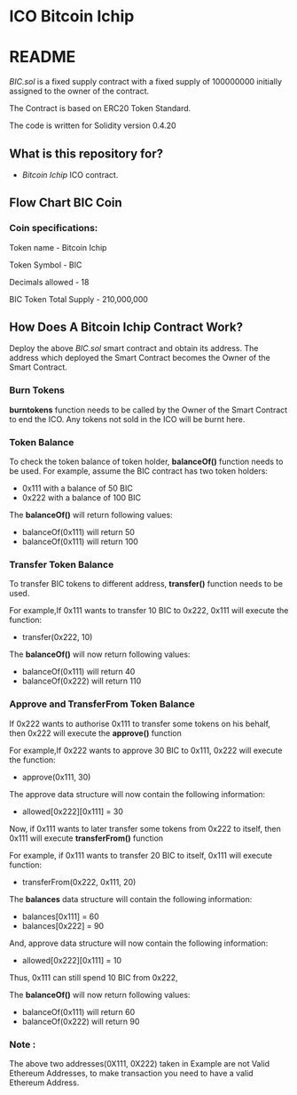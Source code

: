 # ICO Bitcoin Ichip

# README

*BIC.sol* is a fixed supply contract with a fixed supply of 100000000 initially assigned to the owner of the contract.

The Contract is based on ERC20 Token Standard.

The code is written for Solidity version 0.4.20

## What is this repository for?
* *Bitcoin Ichip* ICO contract.


## Flow Chart BIC Coin

### Coin specifications:

Token name - Bitcoin Ichip

Token Symbol - BIC

Decimals allowed - 18

BIC Token Total Supply - 210,000,000



## How Does A Bitcoin Ichip Contract Work?

Deploy the above *BIC.sol* smart contract and obtain its address.
The address which deployed the Smart Contract becomes the Owner of the Smart Contract.

  
### Burn Tokens
**burntokens** function needs to be called by the Owner of the Smart Contract to end the ICO. Any tokens not sold in the ICO will be burnt here.


### Token Balance
To check the token balance of token holder, **balanceOf()** function needs to be used.
For example, assume the BIC contract has two token holders:
* 0x111 with a balance of 50 BIC
* 0x222 with a balance of 100 BIC

The **balanceOf()** will return following values:
* balanceOf(0x111) will return 50
* balanceOf(0x111) will return 100


### Transfer Token Balance
To transfer BIC tokens to different address, **transfer()** function needs to be used.

For example,If 0x111 wants to transfer 10 BIC to 0x222,
0x111 will execute the function:
* transfer(0x222, 10)

The **balanceOf()** will now return following values:
* balanceOf(0x111) will return 40
* balanceOf(0x222) will return 110

### Approve and TransferFrom Token Balance
If 0x222 wants to authorise 0x111 to transfer some tokens on his behalf, then 0x222 will  execute the **approve()** function

For example,If 0x222 wants to approve 30 BIC to 0x111,
0x222 will execute the function:
* approve(0x111, 30)

The approve data structure will now contain the following information:
* allowed[0x222][0x111] = 30
	
Now, if 0x111 wants to later transfer some tokens from 0x222 to itself, then 0x111 will execute **transferFrom()** function

For example, if 0x111 wants to transfer 20 BIC to itself,
0x111 will execute function:
* transferFrom(0x222, 0x111, 20)
 
The **balances** data structure will contain the following information:
* balances[0x111] = 60
* balances[0x222] = 90

And, approve data structure will now contain the following information:
* allowed[0x222][0x111] = 10

Thus, 0x111 can still spend 10 BIC from 0x222,

The **balanceOf()** will now return following values:
* balanceOf(0x111) will return 60
* balanceOf(0x222) will return 90

### Note : 
The above two addresses(0X111, 0X222) taken in Example are not Valid Ethereum Addresses, to make transaction you need to have a valid Ethereum Address.


